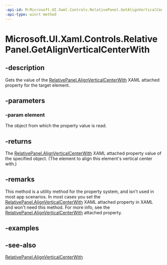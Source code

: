```yaml
---
-api-id: M:Microsoft.UI.Xaml.Controls.RelativePanel.GetAlignVerticalCenterWith(Microsoft.UI.Xaml.UIElement)
-api-type: winrt method
---
```


<!-- Method syntax
public object GetAlignVerticalCenterWith(Windows.UI.Xaml.UIElement element)
-->

# Microsoft.UI.Xaml.Controls.RelativePanel.GetAlignVerticalCenterWith

## -description
Gets the value of the [RelativePanel.AlignVerticalCenterWith](/windows/winui/api/microsoft.ui.xaml.controls.relativepanel#xaml-attached-properties) XAML attached property for the target element.

## -parameters
### -param element
The object from which the property value is read.

## -returns
The [RelativePanel.AlignVerticalCenterWith](/windows/winui/api/microsoft.ui.xaml.controls.relativepanel#xaml-attached-properties) XAML attached property value of the specified object. (The element to align this element's vertical center with.)

## -remarks
This method is a utility method for the property system, and isn't used in most app scenarios. In most cases you set the [RelativePanel.AlignVerticalCenterWith](/windows/winui/api/microsoft.ui.xaml.controls.relativepanel#xaml-attached-properties) XAML attached property in XAML and won't need this method. For more info, see the [RelativePanel.AlignVerticalCenterWith](/windows/winui/api/microsoft.ui.xaml.controls.relativepanel#xaml-attached-properties) attached property.

## -examples

## -see-also
[RelativePanel.AlignVerticalCenterWith](/windows/winui/api/microsoft.ui.xaml.controls.relativepanel#xaml-attached-properties)
